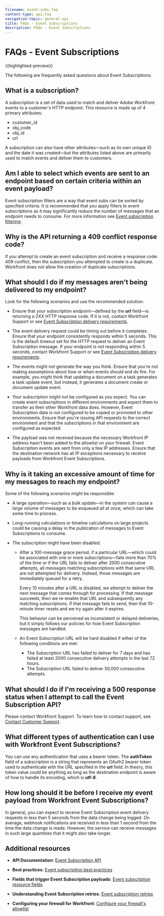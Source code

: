 ```yaml
---
filename: event-subs-faq
content-type: api;faq
navigation-topic: general-api
title: FAQs - Event Subscriptions
description: FAQs - Event Subscriptions
---
```


# FAQs - Event Subscriptions

{{highlighted-preview}}

The following are frequently asked questions about Event Subscriptions:

## What is a subscription?

A subscription is a set of data used to match and deliver Adobe Workfront events to a customer's HTTP endpoint. This resource is made up of 4 primary attributes:

* customer_id
* obj_code
* obj_id
* url

A subscription can also have other attributes—such as its own unique ID and the date it was created—but the attributes listed above are primarily used to match events and deliver them to customers.

## Am I able to select which events are sent to an endpoint based on certain criteria within an event payload?

Event subscription filters are a way that event subs can be sorted by specified criteria. It is recommended that you apply filters to event subscriptions as it may significantly reduce the number of messages that an endpoint needs to consume. For more information see [Event subscription filtering](../../wf-api/general/event-subs-api.md#event).

## Why is the API returning a 409 conflict response code?

If you attempt to create an event subscription and receive a response code: 409 conflict, then the subscription you attempted to create is a duplicate. Workfront does not allow the creation of duplicate subscriptions.

## What should I do if my messages aren't being delivered to my endpoint?

Look for the following scenarios and use the recommended solution:

* Ensure that your subscription endpoint—defined by the **url** field—is returning a 2XX HTTP response code. If it is not, contact Workfront Support or see [Event Subscription delivery requirements](../../wf-api/general/setup-event-sub-endpoint.md).

* The event delivery request could be timing out before it completes. Ensure that your endpoint consistently responds within 5 seconds. This is the default timeout set for the HTTP request to deliver an Event Subscription message. If your endpoint is not responding within 5 seconds, contact Workfront Support or see [Event Subscription delivery requirements](../../wf-api/general/setup-event-sub-endpoint.md).
* The events might not generate the way you think. Ensure that you're not making assumptions about how or when events should and do fire. For example, you might think that updating a document on a task generates a task update event, but instead, it generates a document create or document update event.
* Your subscription might not be configured as you expect. You can create event subscriptions in different environments and expect them to transfer as their other Workfront data does. However, Event Subscription data is not configured to be copied or promoted to other environments. Ensure that you're issuing API requests to the correct environment and that the subscriptions in that environment are configured as expected.
* The payload was not received because the necessary Workfront IP address hasn't been added to the allowlist on your firewall. Event Subscription events are sent from only a few IP addresses. Ensure that the destination network has all IP exceptions necessary to receive payloads from Workfront Event Subscriptions.

## Why is it taking an excessive amount of time for my messages to reach my endpoint?

Some of the following scenarios might be responsible:

* A large operation—such as a bulk update—in the system can cause a large volume of messages to be enqueued all at once, which can take some time to process.
* Long-running calculations or timeline calculations on large projects could be causing a delay in the publication of messages to Event Subscriptions to consume.
* The subscription might have been disabled.

   * After a 100-message grace period, if a particular URL—which could be associated with one or more subscriptions—fails more than 70% of the time or if the URL&nbsp;fails to deliver after 2000 consecutive attempts, all messages matching subscriptions with that same URL are not attempted for delivery. Instead, those messages are immediately queued for a retry.

     Every 10 minutes after a URL is disabled, we attempt to deliver the next message that comes through for processing. If that message succeeds, then we re-enable that URL and subsequently any matching subscriptions. If that message fails to send, then that 10-minute timer resets and we try again after it expires.

     This behavior can be perceived as inconsistent or delayed deliveries, but it simply follows our policies for how Event Subscription messages are handled.
   
   * An Event Subscription URL&nbsp;will be hard disabled if either of the following conditions are met:

      * The Subscription URL has failed to deliver for 7 days and has failed at least 2000 consecutive delivery attempts in the last 72 hours.
      * The Subscription URL failed to deliver 50,000 consecutive attempts.

## What should I&nbsp;do if I'm receiving a 500 response status when I attempt to call the Event Subscription API?

Please contact Workfront Support. To learn how to contact support, see [Contact Customer Support](../../workfront-basics/tips-tricks-and-troubleshooting/contact-customer-support.md).

## What different types of authentication can I use with Workfront Event Subscriptions?

You can use any authentication that uses a bearer token. The **authToken** field of a subscription is a string that represents an OAuth2 bearer token used to authenticate with the URL specified in the **url** field. In theory, this token value could be anything as long as the destination endpoint is aware of how to handle its encoding, which is **utf-8**.

## How long should it be before I receive my event payload from Workfront Event Subscriptions?

In general, you can expect to receive Event Subscription event delivery requests in less than 5 seconds from the data change being logged. On average, webhook notifications are received in less than 1 second from the time the data change is made. However, the service can receive messages in such large quantities that it might also take longer.

## Additional resources

* **API Documentation**: [Event Subscription API](../../wf-api/general/event-subs-api.md)

* **Best practices**: [Event subscription best practices](../../wf-api/general/event-sub-best-practice.md)

* **Fields that trigger Event Subscription payloads**: [Event subscription resource fields](../../wf-api/api/event-sub-resource-fields.md)

* **Understanding Event Subscription retries**: [Event subscription retries](../../wf-api/api/event-sub-retries.md)

* **Configuring your firewall for Workfront**: [Configure your firewall's allowlist](../../administration-and-setup/get-started-wf-administration/configure-your-firewall.md)

